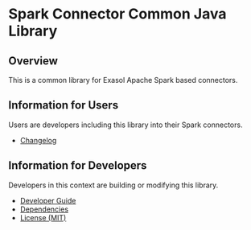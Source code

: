 # Spark Connector Common Java Library

## Overview

This is a common library for Exasol Apache Spark based connectors.

## Information for Users

Users are developers including this library into their Spark connectors.

* [Changelog](doc/changes/changelog.md)

## Information for Developers

Developers in this context are building or modifying this library.

* [Developer Guide](doc/developer_guide/developer_guide.md)
* [Dependencies](dependencies.md)
* [License (MIT)](LICENSE)
